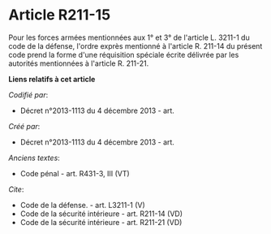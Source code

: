 # Article R211-15

Pour les forces armées mentionnées aux 1° et 3° de l'article L. 3211-1 du code de la défense, l'ordre exprès mentionné à
l'article R. 211-14 du présent code prend la forme d'une réquisition spéciale écrite délivrée par les autorités mentionnées à
l'article R. 211-21.

**Liens relatifs à cet article**

_Codifié par_:

  - Décret n°2013-1113 du 4 décembre 2013 - art.

_Créé par_:

  - Décret n°2013-1113 du 4 décembre 2013 - art.

_Anciens textes_:

  - Code pénal - art. R431-3, III (VT)

_Cite_:

  - Code de la défense. - art. L3211-1 (V)
  - Code de la sécurité intérieure - art. R211-14 (VD)
  - Code de la sécurité intérieure - art. R211-21 (VD)
